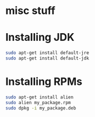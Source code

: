 # misc stuff

# Installing JDK
```bash
sudo apt-get install default-jre
sudo apt-get install default-jdk
```

# Installing RPMs
```bash
sudo apt-get install alien
sudo alien my_package.rpm
sudo dpkg -i my_package.deb
```
